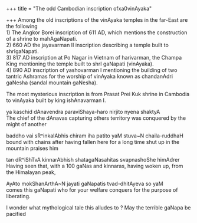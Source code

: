 +++
title = "The odd Cambodian inscription ofxa0vinAyaka"

+++
Among the old inscriptions of the vinAyaka temples in the far-East are
the following  
1\) The Angkor Borei inscription of 611 AD, which mentions the
construction of a shrine to mahAgaNapati.  
2\) 660 AD the jayavarman II inscription describing a temple built to
shrIgaNapati.  
3\) 817 AD inscription at Po Nagar in Vietnam of harivarman, the Champa
King mentioning the temple built to shrI gaNapati (vinAyaka).  
4\) 890 AD inscription of yashovarman I mentioning the building of two
tantric Ashramas for the worship of vinAyaka known as chandanAdri
gaNesha (sandal mountain gaNesha).

The most mysterious inscription is from Prasat Prei Kuk shrine in
Cambodia to vinAyaka built by king ishAnavarman I.

ya kaschid dAnavendra paraviShaya-haro nirjito nyena shaktyA  
The chief of the dAnavas capturing others territory was conquered by the
might of another

baddho vai sR^inkalAbhis chiram iha patito yaM stuva\~N chaila-ruddhaH  
bound with chains after having fallen here for a long time shut up in
the mountain praises him

tan dR^iShTvA kinnarAbhish shatagaNasahitas svapnashoShe himAdrer  
Having seen that, with a 100 gaNas and kinnaras, having woken up, from
the Himalayan peak,

AyAto mokShanArthA\~N jayati gaNapatis tvad-dhitAyeva so yaM  
comes this gaNapati who for your welfare conquers for the purpose of
liberating.

I wonder what mythological tale this alludes to ? May the terrible
gaNapa be pacified

